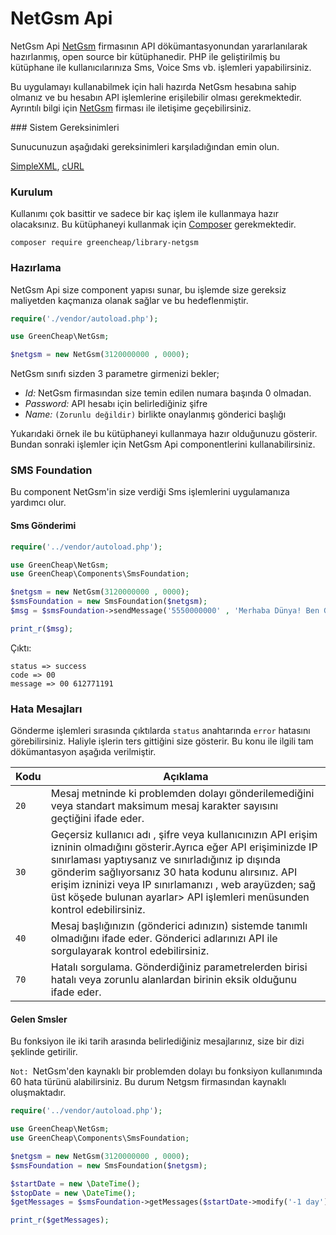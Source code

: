 # NetGsm Api

NetGsm Api <a href="https://www.netgsm.com.tr" target="_blank" ref="nofollow">NetGsm</a> firmasının API dökümantasyonundan yararlanılarak hazırlanmış, open source bir kütüphanedir. PHP ile geliştirilmiş bu kütüphane ile kullanıcılarınıza Sms, Voice Sms vb. işlemleri yapabilirsiniz. 

Bu uygulamayı kullanabilmek için hali hazırda NetGsm hesabına sahip olmanız ve bu hesabın API işlemlerine erişilebilir olması gerekmektedir. Ayrıntılı bilgi için <a href="https://www.netgsm.com.tr" target="_blank" ref="nofollow">NetGsm</a> firması ile iletişime geçebilirsiniz.

### Sistem Gereksinimleri

Sunucunuzun aşağıdaki gereksinimleri karşıladığından emin olun.

[SimpleXML](http://php.net/manual/book.simplexml.php), [cURL](http://php.net/manual/book.curl.php)

### Kurulum

Kullanımı çok basittir ve sadece bir kaç işlem ile kullanmaya hazır olacaksınız. Bu kütüphaneyi kullanmak için [Composer](https://getcomposer.org) gerekmektedir.

	composer require greencheap/library-netgsm
    
### Hazırlama

NetGsm Api size component yapısı sunar, bu işlemde size gereksiz maliyetden kaçmanıza olanak sağlar ve bu hedeflenmiştir.

```php
require('./vendor/autoload.php');

use GreenCheap\NetGsm;

$netgsm = new NetGsm(3120000000 , 0000);
```

NetGsm sınıfı sizden 3 parametre girmenizi bekler;
- *Id:* NetGsm firmasından size temin edilen numara başında 0 olmadan.
- *Password:* API hesabı için belirlediğiniz şifre
- *Name:* `(Zorunlu değildir)` birlikte onaylanmış gönderici başlığı

Yukarıdaki örnek ile bu kütüphaneyi kullanmaya hazır olduğunuzu gösterir. Bundan sonraki işlemler için NetGsm Api componentlerini kullanabilirsiniz.

### SMS Foundation
Bu component NetGsm'in size verdiği Sms işlemlerini uygulamanıza yardımcı olur.

#### Sms Gönderimi

```php
require('../vendor/autoload.php');

use GreenCheap\NetGsm;
use GreenCheap\Components\SmsFoundation;

$netgsm = new NetGsm(3120000000 , 0000);
$smsFoundation = new SmsFoundation($netgsm);
$msg = $smsFoundation->sendMessage('5550000000' , 'Merhaba Dünya! Ben GreenCheap');

print_r($msg);
```

Çıktı:

    status => success
    code => 00
    message => 00 612771191
    
### Hata Mesajları

Gönderme işlemleri sırasında çıktılarda `status` anahtarında `error` hatasını görebilirsiniz. Haliyle işlerin ters gittiğini size gösterir. Bu konu ile ilgili tam dökümantasyon aşağıda verilmiştir.

|Kodu|Açıklama|
|----|--------|
|`20`|Mesaj metninde ki problemden dolayı gönderilemediğini veya standart maksimum mesaj karakter sayısını geçtiğini ifade eder.|
|`30`|Geçersiz kullanıcı adı , şifre veya kullanıcınızın API erişim izninin olmadığını gösterir.Ayrıca eğer API erişiminizde IP sınırlaması yaptıysanız ve sınırladığınız ip dışında gönderim sağlıyorsanız 30 hata kodunu alırsınız. API erişim izninizi veya IP sınırlamanızı , web arayüzden; sağ üst köşede bulunan ayarlar> API işlemleri menüsunden kontrol edebilirsiniz.|
|`40`|Mesaj başlığınızın (gönderici adınızın) sistemde tanımlı olmadığını ifade eder. Gönderici adlarınızı API ile sorgulayarak kontrol edebilirsiniz.|
|`70`|Hatalı sorgulama. Gönderdiğiniz parametrelerden birisi hatalı veya zorunlu alanlardan birinin eksik olduğunu ifade eder.|

#### Gelen Smsler
Bu fonksiyon ile iki tarih arasında belirlediğiniz mesajlarınız, size bir dizi şeklinde getirilir.

`Not: `NetGsm'den kaynaklı bir problemden dolayı bu fonksiyon kullanımında 60 hata türünü alabilirsiniz. Bu durum Netgsm firmasından kaynaklı oluşmaktadır.

```php
require('../vendor/autoload.php');

use GreenCheap\NetGsm;
use GreenCheap\Components\SmsFoundation;

$netgsm = new NetGsm(3120000000 , 0000);
$smsFoundation = new SmsFoundation($netgsm);

$startDate = new \DateTime();
$stopDate = new \DateTime();
$getMessages = $smsFoundation->getMessages($startDate->modify('-1 day')->format(NetGsm::DATETIME) , $stopDate->format(NetGsm::DATETIME));

print_r($getMessages);
```